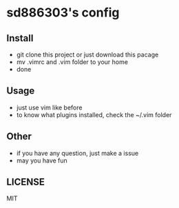 # sd886303's config

## Install
* git clone this project or just download this pacage
* mv .vimrc and .vim folder to your home
* done

## Usage
* just use vim like before
* to know what plugins installed, check the ~/.vim folder 

## Other
* if you have any question, just make a issue
* may you have fun

## LICENSE
MIT

